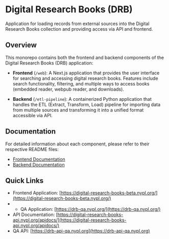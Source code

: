 # Digital Research Books (DRB)

Application for loading records from external sources into the Digital Research Books collection and providing access via API and frontend.

## Overview

This monorepo contains both the frontend and backend components of the Digital Research Books (DRB) application:

- **Frontend** (`/web`): A Next.js application that provides the user interface for searching and accessing digital research books. Features include search functionality, filtering, and multiple ways to access books (embedded reader, webpub reader, and downloads).

- **Backend** (`/etl-pipeline`): A containerized Python application that handles the ETL (Extract, Transform, Load) pipeline for importing data from multiple sources and transforming it into a unified format accessible via API.

## Documentation

For detailed information about each component, please refer to their respective README files:

- [Frontend Documentation](web/README.md)
- [Backend Documentation](etl-pipeline/README.md)

## Quick Links

- Frontend Application: [https://digital-research-books-beta.nypl.org/](https://digital-research-books-beta.nypl.org/)
- - QA Application: [https://drb-qa.nypl.org/](https://drb-qa.nypl.org/)
- API Documentation: [https://digital-research-books-api.nypl.org/apidocs/](https://digital-research-books-api.nypl.org/apidocs/)
- QA API: [https://drb-api-qa.nypl.org](https://drb-api-qa.nypl.org)
